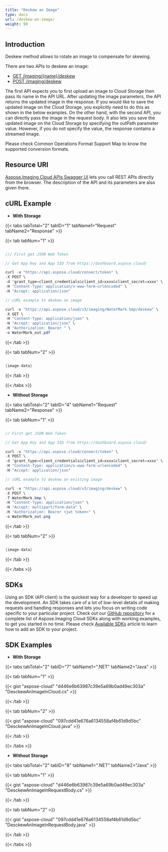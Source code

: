 ```yaml
---
title: "Deskew an Image"
type: docs
url: /deskew-an-image/
weight: 90
---
```


## **Introduction**
Deskew method allows to rotate an image to compensate for skewing.

There are two APIs to deskew an image:

- [GET /imaging/{name}/deskew](https://apireference.aspose.cloud/imaging/#/Deskew/DeskewImage)
- [POST /imaging/deskew](https://apireference.aspose.cloud/imaging/#/Deskew/CreateDeskewedImage)

The first API expects you to first upload an image to Cloud Storage then pass its name in the API URL. After updating the image parameters, the API returns the updated image in the response. If you would like to save the updated image on the Cloud Storage, you explicitly need to do this as shown in the below examples.
On the other hand, with the second API, you can directly pass the image in the request body. It also lets you save the updated image on the Cloud Storage by specifying the outPath parameter value. However, if you do not specify the value, the response contains a streamed image.

Please check Common Operations Format Support Map to know the supported conversion formats.
## **Resource URI**
[Aspose.Imaging Cloud APIs Swagger UI](https://apireference.aspose.cloud/imaging/#/Grayscale) lets you call REST APIs directly from the browser. The description of the API and its parameters are also given there.
## **cURL Example**
- **With Storage**

{{< tabs tabTotal="2" tabID="1" tabName1="Request" tabName2="Response" >}}

{{< tab tabNum="1" >}}

```java

/// First get JSON Web Token

// Get App Key and App SID from https://dashboard.aspose.cloud/

curl -v "https://api.aspose.cloud/connect/token" \
-X POST \
-d 'grant_type=client_credentials&client_id=xxxx&client_secret=xxxx' \
-H "Content-Type: application/x-www-form-urlencoded" \
-H "Accept: application/json"

// cURL example to deskew an image

curl -v "https://api.aspose.cloud/v3/imaging/WaterMark.bmp/deskew" \
-X GET \
-H "Content-Type: application/json" \
-H "Accept: application/json" \
-H "Authorization: Bearer " \
-o WaterMark_out.pdf

```

{{< /tab >}}

{{< tab tabNum="2" >}}

```java

{image-data}

```

{{< /tab >}}

{{< /tabs >}}

- **Without Storage**

{{< tabs tabTotal="2" tabID="4" tabName1="Request" tabName2="Response" >}}

{{< tab tabNum="1" >}}

```java

// First get JSON Web Token

// Get App Key and App SID from https://dashboard.aspose.cloud/

curl -v "https://api.aspose.cloud/connect/token" \
-X POST \
-d 'grant_type=client_credentials&client_id=xxxx&client_secret=xxxx' \
-H "Content-Type: application/x-www-form-urlencoded" \
-H "Accept: application/json"

// cURL example to deskew an existing image

curl -v "https://api.aspose.cloud/v3/imaging/deskew" \
-X POST \
-T WaterMark.bmp \
-H "Content-Type: application/json" \
-H "Accept: multipart/form-data" \
-H "Authorization: Bearer <jwt token>" \
-o WaterMark_out.png

```

{{< /tab >}}

{{< tab tabNum="2" >}}

```java

{image-data}

```

{{< /tab >}}

{{< /tabs >}}
## **SDKs**
Using an SDK (API client) is the quickest way for a developer to speed up the development. An SDK takes care of a lot of low-level details of making requests and handling responses and lets you focus on writing code specific to your particular project. Check out our [GitHub repository](https://github.com/aspose-imaging-cloud) for a complete list of Aspose.Imaging Cloud SDKs along with working examples, to get you started in no time. Please check [Available SDKs](/imaging/available-sdks/) article to learn how to add an SDK to your project.
## **SDK Examples**
- **With Storage**

{{< tabs tabTotal="2" tabID="7" tabName1=".NET" tabName2="Java" >}}

{{< tab tabNum="1" >}}

{{< gist "aspose-cloud" "d446e6b63987c39e5a69b0ad49ec303a" "DesckewAnImageInCloud.cs" >}}

{{< /tab >}}

{{< tab tabNum="2" >}}



{{< gist "aspose-cloud" "097cdd41e676a6134558af4b61d9d5bc" "DesckewAnImageInCloud.java" >}}

{{< /tab >}}

{{< /tabs >}}

- **Without Storage**

{{< tabs tabTotal="2" tabID="8" tabName1=".NET" tabName2="Java" >}}

{{< tab tabNum="1" >}}



{{< gist "aspose-cloud" "d446e6b63987c39e5a69b0ad49ec303a" "DesckewAnImageInRequestBody.cs" >}}

{{< /tab >}}

{{< tab tabNum="2" >}}



{{< gist "aspose-cloud" "097cdd41e676a6134558af4b61d9d5bc" "DesckewAnImageInRequestBody.java" >}}

{{< /tab >}}

{{< /tabs >}}
